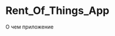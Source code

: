 # Rent_Of_Things_App

<head>
  <style>
    h.centerHeaderts{
      text-align: center
    }
  </style>
</head>



<div>
  <h style=h.centerHeaderts>
    <p>
      О чем приложение
    </p>
  </h>
</div>
